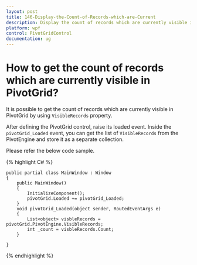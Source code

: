 ```yaml
---
layout: post
title: 146-Display-the-Count-of-Records-which-are-Current
description: Display the count of records which are currently visible in pivot engine?
platform: wpf
control: PivotGridControl
documentation: ug
---
```


# How to get the count of records which are currently visible in PivotGrid?

It is possible to get the count of records which are currently visible in PivotGrid by using `VisibleRecords` property.

After defining the PivotGrid control, raise its loaded event. Inside the `pivotGrid_Loaded` event, you can get the list of `VisibleRecords` from the PivotEngine and store it as a separate collection.

Please refer the below code sample. 

{% highlight C# %}

    public partial class MainWindow : Window
    {
        public MainWindow()
        {
            InitializeComponent();
            pivotGrid.Loaded += pivotGrid_Loaded;
        }
        void pivotGrid_Loaded(object sender, RoutedEventArgs e)
        {
            List<object> visbleRecords = pivotGrid.PivotEngine.VisibleRecords;
            int _count = visbleRecords.Count;
        }

    }

{% endhighlight %}
